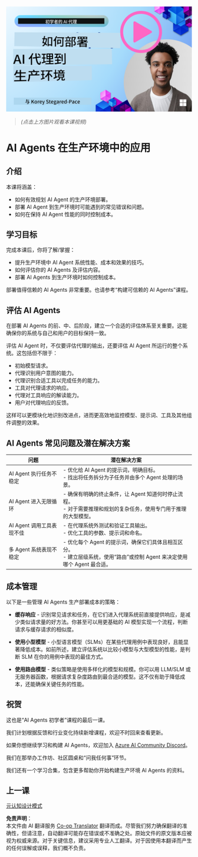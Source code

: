 <!--
CO_OP_TRANSLATOR_METADATA:
{
  "original_hash": "1ad5de6a6388d02c145a92dd04358bab",
  "translation_date": "2025-05-20T07:20:45+00:00",
  "source_file": "10-ai-agents-production/README.md",
  "language_code": "zh"
}
-->
[![AI Agents In Production](../../../translated_images/lesson-10-thumbnail.0b68f4240618b3d5b26693b78cf2cf0a8b36131b50bb08daf91d548cecc87424.zh.png)](https://youtu.be/l4TP6IyJxmQ?si=IvCW3cbw0NJ2mUMV)

> _(点击上方图片观看本课视频)_
# AI Agents 在生产环境中的应用

## 介绍

本课将涵盖：

- 如何有效规划 AI Agent 的生产环境部署。
- 部署 AI Agent 到生产环境时可能遇到的常见错误和问题。
- 如何在保持 AI Agent 性能的同时控制成本。

## 学习目标

完成本课后，你将了解/掌握：

- 提升生产环境中 AI Agent 系统性能、成本和效果的技巧。
- 如何评估你的 AI Agents 及评估内容。
- 部署 AI Agents 到生产环境时如何控制成本。

部署值得信赖的 AI Agents 非常重要。也请参考“构建可信赖的 AI Agents”课程。

## 评估 AI Agents

在部署 AI Agents 的前、中、后阶段，建立一个合适的评估体系至关重要。这能确保你的系统与自己和用户的目标保持一致。

评估 AI Agent 时，不仅要评估代理的输出，还要评估 AI Agent 所运行的整个系统。这包括但不限于：

- 初始模型请求。
- 代理识别用户意图的能力。
- 代理识别合适工具以完成任务的能力。
- 工具对代理请求的响应。
- 代理对工具响应的解读能力。
- 用户对代理响应的反馈。

这样可以更模块化地识别改进点，进而更高效地监控模型、提示词、工具及其他组件调整的效果。

## AI Agents 常见问题及潜在解决方案

| **问题**                                         | **潜在解决方案**                                                                                                                                                                                                             |
| ----------------------------------------------- | ---------------------------------------------------------------------------------------------------------------------------------------------------------------------------------------------------------------------------- |
| AI Agent 执行任务不稳定                          | - 优化给 AI Agent 的提示词，明确目标。<br>- 找出将任务拆分为子任务并由多个 Agent 处理的场景。                                                                                                                                   |
| AI Agent 进入无限循环                           | - 确保有明确的终止条件，让 Agent 知道何时停止流程。<br>- 对于需要推理和规划的复杂任务，使用专门用于推理的大型模型。                                                                                                            |
| AI Agent 调用工具表现不佳                        | - 在代理系统外测试和验证工具输出。<br>- 优化工具的参数、提示词和命名。                                                                                                                                                         |
| 多 Agent 系统表现不稳定                          | - 优化每个 Agent 的提示词，确保它们具体且相互区分。<br>- 建立层级系统，使用“路由”或控制 Agent 来决定使用哪个 Agent 最合适。                                                                                                 |

## 成本管理

以下是一些管理 AI Agents 生产部署成本的策略：

- **缓存响应** - 识别常见请求和任务，在它们进入代理系统前直接提供响应，是减少类似请求量的好方法。你甚至可以用更基础的 AI 模型实现一个流程，判断请求与缓存请求的相似度。

- **使用小型模型** - 小型语言模型（SLMs）在某些代理用例中表现良好，且能显著降低成本。如前所述，建立评估系统以比较小模型与大型模型的性能，是判断 SLM 在你的用例中表现的最佳方式。

- **使用路由模型** - 类似策略是使用多样化的模型和规模。你可以用 LLM/SLM 或无服务器函数，根据请求复杂度路由到最合适的模型。这不仅有助于降低成本，还能确保关键任务的性能。

## 祝贺

这也是“AI Agents 初学者”课程的最后一课。

我们计划根据反馈和行业变化持续新增课程，欢迎不时回来查看更新。

如果你想继续学习和构建 AI Agents，欢迎加入 <a href="https://discord.gg/kzRShWzttr" target="_blank">Azure AI Community Discord</a>。

我们在那举办工作坊、社区圆桌和“问我任何事”环节。

我们还有一个学习合集，包含更多帮助你开始构建生产环境 AI Agents 的资料。

## 上一课

[元认知设计模式](../09-metacognition/README.md)

**免责声明**：  
本文件由 AI 翻译服务 [Co-op Translator](https://github.com/Azure/co-op-translator) 翻译而成。尽管我们努力确保翻译的准确性，但请注意，自动翻译可能存在错误或不准确之处。原始文件的原文版本应被视为权威来源。对于关键信息，建议采用专业人工翻译。对于因使用本翻译而产生的任何误解或误释，我们概不负责。
